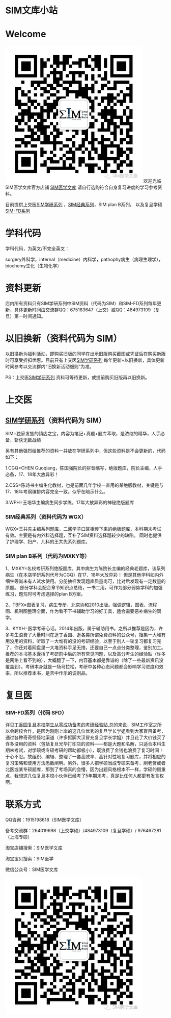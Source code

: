 # SIM文库小站

# Welcome  
![Image text](https://raw.githubusercontent.com/SIMat21/SIMat21.github.io/master/img-folder/SIM医学文库公众号.jpg)
欢迎光临SIM医学文库官方店铺 [SIM医学文库](https://shop544988199.taobao.com/index.htm?spm=2013.1.w5002-18668432101.2.25b84382B14gfe) 请自行选购符合自身复习进度的学习参考资料。

目前提供上交医[SIM学研系列](https://item.taobao.com/item.htm?spm=a1z10.1-c.w4004-18668432118.6.56fd45e8nC8nfV&id=587067500927) ，[SIM经典系列](https://item.taobao.com/item.htm?spm=a1z10.1-c.w4004-18668432118.4.56fd45e8nC8nfV&id=587729755027)，SIM plan B系列。
以及复旦学硕[SIM-FD系列](https://item.taobao.com/item.htm?spm=a1z10.1-c.w4004-18668432118.10.56fd45e8nC8nfV&id=595523275049)

# 学科代码

学科代码，为英文/不完全英文：

surgery外科学，internal（medicine）内科学，pathophy病生（病理生理学），biochemy生化（生物化学）

# 资料更新

店内所有资料只有SIM学研系列中SIM资料（代码为SIM）和SIM-FD系列每年更新，具体更新时间由交流群QQ：675183647（上交）或QQ：484973109（复旦）第一时间通知。

# 以旧换新（资料代码为 SIM）

以旧换新为福利活动，即购买旧版的同学在出示旧版购买截图或凭证后在购买新版时可享受折扣优惠。目前只有上交医[SIM学研系列](https://item.taobao.com/item.htm?spm=a1z10.1-c.w4004-18668432118.6.56fd45e8nC8nfV&id=587067500927) 每年更新+以旧换新，具体更新时间参考以交流群内“旧换新活动细则”为准。

PS：上交医[SIM学研系列](https://item.taobao.com/item.htm?spm=a1z10.1-c.w4004-18668432118.6.56fd45e8nC8nfV&id=587067500927) 资料可等待更新，或提前购买旧版再以旧换新。

# 上交医
## [SIM学研系列](https://item.taobao.com/item.htm?spm=a1z10.1-c.w4004-18668432118.6.56fd45e8nC8nfV&id=587067500927)（资料代码为 SIM）

SIM=独家发售的镇店之宝，内容为笔记+真题+题库萃取，是浓缩的精华，人手必备，斩获无数战绩

另有其他强烈给推荐的资料一并放在学研系列中，但这些资料是不会更新的，代码如下：

1.CGQ=CHEN Guoqiang，陈国强院长的拼音缩写，绝版题库，院长主编，人手必备，17、18年大放异彩！

2.CSS=陈诗书主编生化教材，也是前面几年学校一直用的某绝版教材，关键是与17、18年考纲编排内容完全一致。似乎在暗示什么。

3.WPH=王培华主编病生同步学练，17年大放异彩的神秘绝版题库

### SIM经典系列（资料代码为 WGX）

WGX=王共先主编系列题库，二酱学子口耳相传下来的绝版题库，本科期末考试有效。主要是有内外科选择题，互补了SIM资料选择题较少的缺陷。
同时也提供了护理学、妇产、儿科的王共先系列题库。

### SIM plan B系列（代码为MXKY等）

1、MXKY=名校考研系列绝版题库，其中病生为陈院长主编的经典老题库，该系列病生（在本店学研系列代号为CGQ）在17、18年大放异彩！
但是其他学科如内外细生等尚未有人试水使用。分册抽样发现题库质量尚可，比对后发现有一定数量的原题。
部分学科会配合章节知识点总结，一书二用，可作为部分弱势学科的加强练习，题荒时可考虑选择的plan B方案。

2、TBFX=图表复习，病生专册，北京协和2010出版。强调逻辑，图表、流程图、机制图整理全面，作为看不下书辅助学习的好工具，适合需要恶补病生的同学。

3、KYXH=医学考研心话。2014年出版，属于辅助用书。之所以推荐是因为，许多考生浪费了大量时间在逛丁香园、逛各类所谓免费资料的公众号，搜集一大堆有用没用的资料，听取了一大堆有的没的考研经验，以至于别人一轮复习都复习完了，你还对着网盘里一大堆资料手足无措，还要自己一点点分类整理，鉴别加工。
推荐的本书基本囊括了考研前中后的所有常见问题，以及高分考生的经验贴（许多是网络上看不到的），大概翻了一下，内容基本都是靠谱的（除了一些最新资讯没覆盖到）。考研本身就是一场马拉松，考研中各种心态问题都会影响学习进度和效率，所以推荐本书，是苦中作乐的调剂品。

# 复旦医
### SIM-FD系列（代码 SFD）
详见[丁香园复旦本校学生从零成功备考的考研经验贴](http://www.dxy.cn/bbs/topic/41248645),总的来说，SIM工作室之所以会跨校合作，是因为刚刚上岸的这几位优秀的复旦学长学姐看到大家盲目备考，通过各种奇奇怪怪地渠道（许多抠脚大汉冒充复旦学长学姐）并且花了大价钱买了许多没用的资料（包括复旦光华打印店的资料——都是大题和名解，只适合本科生期末考试，对学硕或专硕考研的帮助都极小），既浪费了金钱也浪费了复习时间！于心不忍。故组织、编辑、整理了一套高效率、高针对性地复习题库，并将相应的复习策略和使用方法悉数阐明。另外，很多人把学硕当成专硕来备考，刷老贺或者北医或某专硕题库，那到了考场真的会懵，因为出题风格根本不一样，学硕的侧重点，我想这几位复旦本校小伙伴已经考了5年期末考，真是比任何人都更有发言权啊。

# 联系方式
QQ咨询：1915198618（SIM医学文库）

备考交流群：264019698（上交学硕）/484973109（复旦学硕）/ 976467281（上海专硕） 

淘宝店铺搜索：SIM医学文库

淘宝宝贝搜索：SIM医学

微信公众号：SIM医学文库

![Image text](https://raw.githubusercontent.com/SIMat21/SIMat21.github.io/master/img-folder/SIM医学文库公众号.jpg)
